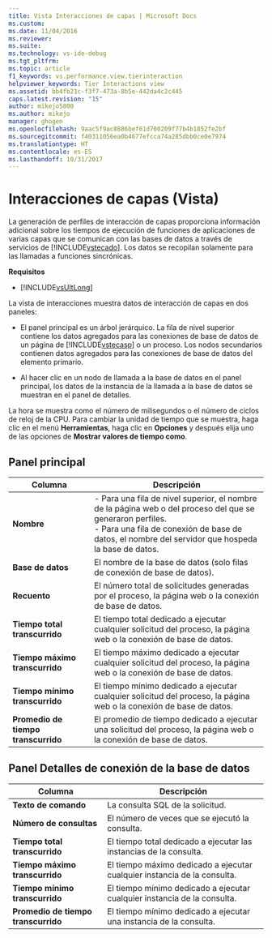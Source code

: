 ```yaml
---
title: Vista Interacciones de capas | Microsoft Docs
ms.custom: 
ms.date: 11/04/2016
ms.reviewer: 
ms.suite: 
ms.technology: vs-ide-debug
ms.tgt_pltfrm: 
ms.topic: article
f1_keywords: vs.performance.view.tierinteraction
helpviewer_keywords: Tier Interactions view
ms.assetid: bb4fb21c-f3f7-473a-8b5e-442da4c2c445
caps.latest.revision: "15"
author: mikejo5000
ms.author: mikejo
manager: ghogen
ms.openlocfilehash: 9aac5f9ac8886bef61d700209f77b4b1852fe2bf
ms.sourcegitcommit: f40311056ea0b4677efcca74a285dbb0ce0e7974
ms.translationtype: HT
ms.contentlocale: es-ES
ms.lasthandoff: 10/31/2017
---
```

# <a name="tier-interactions-view"></a>Interacciones de capas (Vista)
La generación de perfiles de interacción de capas proporciona información adicional sobre los tiempos de ejecución de funciones de aplicaciones de varias capas que se comunican con las bases de datos a través de servicios de [!INCLUDE[vstecado](../data-tools/includes/vstecado_md.md)]. Los datos se recopilan solamente para las llamadas a funciones sincrónicas.  
  
 **Requisitos**  
  
-   [!INCLUDE[vsUltLong](../code-quality/includes/vsultlong_md.md)]  
  
 La vista de interacciones muestra datos de interacción de capas en dos paneles:  
  
-   El panel principal es un árbol jerárquico. La fila de nivel superior contiene los datos agregados para las conexiones de base de datos de un página de [!INCLUDE[vstecasp](../code-quality/includes/vstecasp_md.md)] o un proceso. Los nodos secundarios contienen datos agregados para las conexiones de base de datos del elemento primario.  
  
-   Al hacer clic en un nodo de llamada a la base de datos en el panel principal, los datos de la instancia de la llamada a la base de datos se muestran en el panel de detalles.  
  
 La hora se muestra como el número de milisegundos o el número de ciclos de reloj de la CPU. Para cambiar la unidad de tiempo que se muestra, haga clic en el menú **Herramientas**, haga clic en **Opciones** y después elija uno de las opciones de **Mostrar valores de tiempo como**.  
  
## <a name="master-pane"></a>Panel principal  
  
|Columna|Descripción|  
|------------|-----------------|  
|**Nombre**|-   Para una fila de nivel superior, el nombre de la página web o del proceso del que se generaron perfiles.<br />-   Para una fila de conexión de base de datos, el nombre del servidor que hospeda la base de datos.|  
|**Base de datos**|El nombre de la base de datos (solo filas de conexión de base de datos).|  
|**Recuento**|El número total de solicitudes generadas por el proceso, la página web o la conexión de base de datos.|  
|**Tiempo total transcurrido**|El tiempo total dedicado a ejecutar cualquier solicitud del proceso, la página web o la conexión de base de datos.|  
|**Tiempo máximo transcurrido**|El tiempo máximo dedicado a ejecutar cualquier solicitud del proceso, la página web o la conexión de base de datos.|  
|**Tiempo mínimo transcurrido**|El tiempo mínimo dedicado a ejecutar cualquier solicitud del proceso, la página web o la conexión de base de datos.|  
|**Promedio de tiempo transcurrido**|El promedio de tiempo dedicado a ejecutar una solicitud del proceso, la página web o la conexión de base de datos.|  
  
## <a name="database-connection-details-pane"></a>Panel Detalles de conexión de la base de datos  
  
|Columna|Descripción|  
|------------|-----------------|  
|**Texto de comando**|La consulta SQL de la solicitud.|  
|**Número de consultas**|El número de veces que se ejecutó la consulta.|  
|**Tiempo total transcurrido**|El tiempo total dedicado a ejecutar las instancias de la consulta.|  
|**Tiempo máximo transcurrido**|El tiempo máximo dedicado a ejecutar cualquier instancia de la consulta.|  
|**Tiempo mínimo transcurrido**|El tiempo mínimo dedicado a ejecutar cualquier instancia de la consulta.|  
|**Promedio de tiempo transcurrido**|El tiempo mínimo dedicado a ejecutar una instancia de la consulta.|
